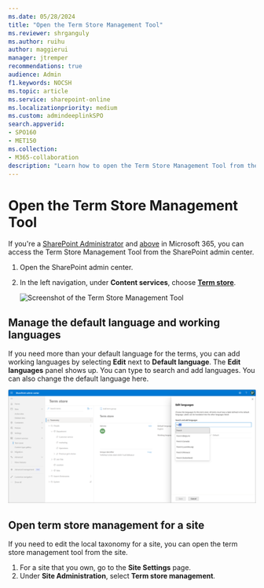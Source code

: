```yaml
---
ms.date: 05/28/2024
title: "Open the Term Store Management Tool"
ms.reviewer: shrganguly
ms.author: ruihu
author: maggierui
manager: jtremper
recommendations: true
audience: Admin
f1.keywords: NOCSH
ms.topic: article
ms.service: sharepoint-online
ms.localizationpriority: medium
ms.custom: admindeeplinkSPO
search.appverid:
- SPO160
- MET150
ms.collection:  
- M365-collaboration
description: "Learn how to open the Term Store Management Tool from the Site Settings page or the SharePoint admin center."
---
```


# Open the Term Store Management Tool

If you're a [SharePoint Administrator](/sharepoint/sharepoint-admin-role) and [above](/microsoft-365/admin/add-users/about-admin-roles) in Microsoft 365, you can access the Term Store Management Tool from the SharePoint admin center.

1. Open the SharePoint admin center.
2. In the left navigation, under **Content services**, choose <a href="https://go.microsoft.com/fwlink/?linkid=2185073" target="_blank">**Term store**</a>.

    ![Screenshot of the Term Store Management Tool](media/term-store-management-tool.png)

## Manage the default language and working languages

If you need more than your default language for the terms, you can add working languages by selecting **Edit** next to **Default language**. The **Edit languages** panel shows up. You can type to search and add languages. You can also change the default language here.

 ![Screenshot of adding languages in the Term Store Management Tool.](media/term-store-language.png)

## Open term store management for a site

If you need to edit the local taxonomy for a site, you can open the term store management tool from the site.
  
1. For a site that you own, go to the **Site Settings** page.
2. Under **Site Administration**, select **Term store management**.

